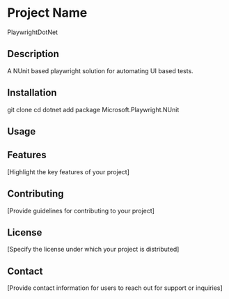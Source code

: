 # Project Name

PlaywrightDotNet

## Description

A NUnit based playwright solution for automating UI based tests.

## Installation

git clone <your-repo-link>
cd <your-repo-directory>
dotnet add package Microsoft.Playwright.NUnit

## Usage

## Features

[Highlight the key features of your project]

## Contributing

[Provide guidelines for contributing to your project]

## License

[Specify the license under which your project is distributed]

## Contact

[Provide contact information for users to reach out for support or inquiries]
